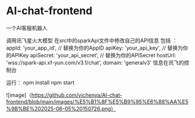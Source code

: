 # AI-chat-frontend
一个AI客服机器人


调用讯飞星火大模型
在src中的sparkApi文件中修改自己的API信息
包括 ：
appId: 'your_app_id',        // 替换为你的AppID
apiKey: 'your_api_key',      // 替换为你的APIKey
apiSecret: 'your_api_secret', // 替换为你的APISecret
hostUrl: 'wss://spark-api.xf-yun.com/v3.1/chat',
domain: 'generalv3'
信息在讯飞的控制台


运行：
npm install
npm start

![image]（https://github.com/yichenya/AI-chat-frontend/blob/main/images/%E5%B1%8F%E5%B9%95%E6%88%AA%E5%9B%BE%202025-06-05%20150726.png）
